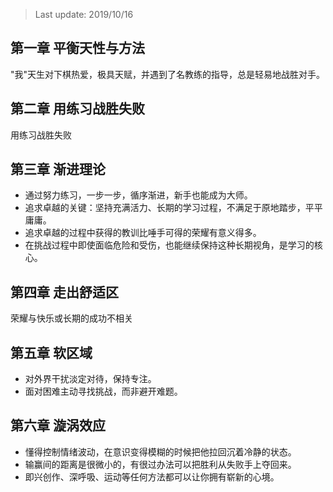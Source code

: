 > Last update: 2019/10/16

## 第一章 平衡天性与方法

"我"天生对下棋热爱，极具天赋，并遇到了名教练的指导，总是轻易地战胜对手。



## 第二章 用练习战胜失败

用练习战胜失败



## 第三章 渐进理论

- 通过努力练习，一步一步，循序渐进，新手也能成为大师。
- 追求卓越的关键：坚持充满活力、长期的学习过程，不满足于原地踏步，平平庸庸。
- 追求卓越的过程中获得的教训比唾手可得的荣耀有意义得多。
- 在挑战过程中即使面临危险和受伤，也能继续保持这种长期视角，是学习的核心。



## 第四章 走出舒适区

荣耀与快乐或长期的成功不相关



## 第五章 软区域

- 对外界干扰淡定对待，保持专注。
- 面对困难主动寻找挑战，而非避开难题。



## 第六章 漩涡效应

- 懂得控制情绪波动，在意识变得模糊的时候把他拉回沉着冷静的状态。
- 输赢间的距离是很微小的，有很过办法可以把胜利从失败手上夺回来。
- 即兴创作、深呼吸、运动等任何方法都可以让你拥有崭新的心境。

